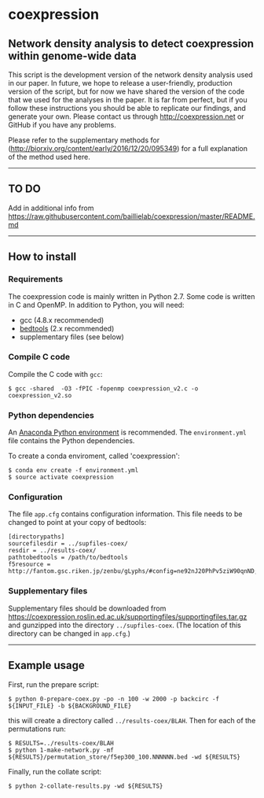 # coexpression

## Network density analysis to detect coexpression within genome-wide data

This script is the development version of the network density analysis 
used in our paper. In future, we hope to release a user-friendly, 
production version of the script, but for now we have shared the 
version of the code that we used for the analyses in the paper. 
It is far from perfect, but if you follow these instructions you 
should be able to replicate our findings, and generate your own. 
Please contact us through http://coexpression.net or GitHub if you have any 
problems.

Please refer to the supplementary methods for (http://biorxiv.org/content/early/2016/12/20/095349) for a full explanation of the method used here.

---
## TO DO

Add in additional info from https://raw.githubusercontent.com/baillielab/coexpression/master/README.md

---
## How to install

### Requirements

The coexpression code is mainly written in Python 2.7. Some code is written in C and OpenMP. In addition to Python, you will need:

* gcc (4.8.x recommended)
* [bedtools](https://bedtools.readthedocs.io) (2.x recommended)
* supplementary files (see below)

### Compile C code

Compile the C code with `gcc`:
```
$ gcc -shared  -O3 -fPIC -fopenmp coexpression_v2.c -o coexpression_v2.so
```

### Python dependencies

An [Anaconda Python environment](https://www.anaconda.com/download) is recommended. The `environment.yml` file contains the Python dependencies. 

To create a conda enviroment, called 'coexpression':
```
$ conda env create -f environment.yml
$ source activate coexpression
```

### Configuration

The file `app.cfg` contains configuration information. This file needs to be changed to point at your copy of bedtools:

```
[directorypaths]
sourcefilesdir = ../supfiles-coex/
resdir = ../results-coex/
pathtobedtools = /path/to/bedtools
f5resource = http://fantom.gsc.riken.jp/zenbu/gLyphs/#config=ne92nJ20PhPv5ziW90qnND;loc=hg19::
```

### Supplementary files

Supplementary files should be downloaded from https://coexpression.roslin.ed.ac.uk/supportingfiles/supportingfiles.tar.gz 
and gunzipped into the directory `../supfiles-coex`. (The location of this directory can be changed in `app.cfg`.)

---

## Example usage

First, run the prepare script:
```
$ python 0-prepare-coex.py -po -n 100 -w 2000 -p backcirc -f ${INPUT_FILE} -b ${BACKGROUND_FILE} 
```
this will create a directory called `../results-coex/BLAH`. Then for each of the permutations run:

```
$ RESULTS=../results-coex/BLAH
$ python 1-make-network.py -mf ${RESULTS}/permutation_store/f5ep300_100.NNNNNN.bed -wd ${RESULTS}
```

Finally, run the collate script:
```
$ python 2-collate-results.py -wd ${RESULTS}
```